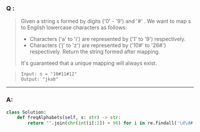 ### Q :
> Given a string s formed by digits ('0' - '9') and '#' . We want to map s to English lowercase characters as follows:
>
> - Characters ('a' to 'i') are represented by ('1' to '9') respectively.
> - Characters ('j' to 'z') are represented by ('10#' to '26#') respectively. 
> Return the string formed after mapping.
>
> It's guaranteed that a unique mapping will always exist.

> ```
> Input: s = "10#11#12"
> Output: "jkab"
> ```

***

### A:


```python
class Solution:
    def freqAlphabets(self, s: str) -> str:
        return "".join(chr(int(i[:2]) + 96) for i in re.findall('\d\d#|\d',s))
```
